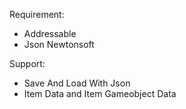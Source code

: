 Requirement:
- Addressable
- Json Newtonsoft

Support:
- Save And Load With Json
- Item Data and Item Gameobject Data
